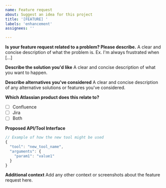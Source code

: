 ```yaml
---
name: Feature request
about: Suggest an idea for this project
title: '[FEATURE] '
labels: 'enhancement'
assignees: ''

---
```


**Is your feature request related to a problem? Please describe.**
A clear and concise description of what the problem is. Ex. I'm always frustrated when [...]

**Describe the solution you'd like**
A clear and concise description of what you want to happen.

**Describe alternatives you've considered**
A clear and concise description of any alternative solutions or features you've considered.

**Which Atlassian product does this relate to?**
- [ ] Confluence
- [ ] Jira
- [ ] Both

**Proposed API/Tool Interface**
```javascript
// Example of how the new tool might be used
{
  "tool": "new_tool_name",
  "arguments": {
    "param1": "value1"
  }
}
```

**Additional context**
Add any other context or screenshots about the feature request here.